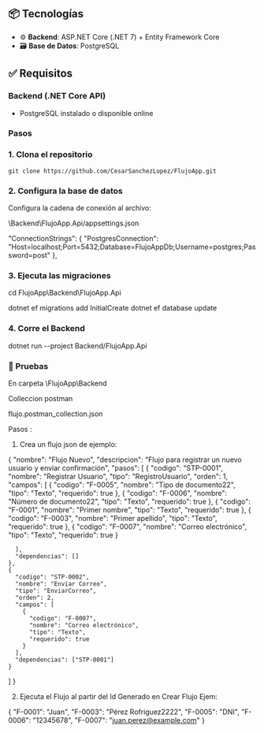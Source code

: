 
## 📦 Tecnologías

- ⚙️ **Backend**: ASP.NET Core (.NET 7) + Entity Framework Core
- 🗃️ **Base de Datos**: PostgreSQL 


## ✅ Requisitos

### Backend (.NET Core API)

- PostgreSQL  instalado o disponible online


### Pasos
 
 
### 1. Clona el repositorio

	git clone https://github.com/CesarSanchezLopez/FlujoApp.git

### 2.  Configura la base de datos

Configura la cadena de conexión al archivo:

\Backend\FlujoApp.Api/appsettings.json

  "ConnectionStrings": {
    "PostgresConnection": "Host=localhost;Port=5432;Database=FlujoAppDb;Username=postgres;Password=post"
  },

### 3. Ejecuta las migraciones

cd FlujoApp\Backend\FlujoApp.Api

dotnet ef migrations add InitialCreate
dotnet ef database update


### 4. Corre el Backend

dotnet run --project Backend/FlujoApp.Api


### 🔐 Pruebas 

En carpeta \FlujoApp\Backend

Colleccion postman

flujo.postman_collection.json

Pasos :

1. Crea un flujo json de ejemplo:

{
  "nombre": "Flujo Nuevo",
  "descripcion": "Flujo para registrar un nuevo usuario y enviar confirmación",
  "pasos": [
    {
      "codigo": "STP-0001",
      "nombre": "Registrar Usuario",
      "tipo": "RegistroUsuario",
      "orden": 1,
      "campos": [
        {
          "codigo": "F-0005",
          "nombre": "Tipo de documento22",
          "tipo": "Texto",
          "requerido": true
        },
        {
          "codigo": "F-0006",
          "nombre": "Número de documento22",
          "tipo": "Texto",
          "requerido": true
        },
        {
          "codigo": "F-0001",
          "nombre": "Primer nombre",
          "tipo": "Texto",
          "requerido": true
        },
        {
          "codigo": "F-0003",
          "nombre": "Primer apellido",
          "tipo": "Texto",
          "requerido": true
        },
        {
          "codigo": "F-0007",
          "nombre": "Correo electrónico",
          "tipo": "Texto",
          "requerido": true
        }
         
      ],
      "dependencias": []
    },
    {
      "codigo": "STP-0002",
      "nombre": "Enviar Correo",
      "tipo": "EnviarCorreo",
      "orden": 2,
      "campos": [
        {
          "codigo": "F-0007",
          "nombre": "Correo electrónico",
          "tipo": "Texto",
          "requerido": true
        }
      ],
      "dependencias": ["STP-0001"]
    }
  ]
}

2. Ejecuta el Flujo al partir del Id Generado en Crear Flujo Ejem:


  {
  "F-0001": "Juan",
  "F-0003": "Pérez Rofriguez2222",
  "F-0005": "DNI",
  "F-0006": "12345678",
  "F-0007": "juan.perez@example.com"
}